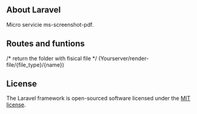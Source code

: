 

## About Laravel

Micro servicie ms-screenshot-pdf. 

## Routes and funtions

/* return the folder with fisical file */
(Yourserver/render-file/{file_type}/{name}) 


## License

The Laravel framework is open-sourced software licensed under the [MIT license](http://opensource.org/licenses/MIT).
